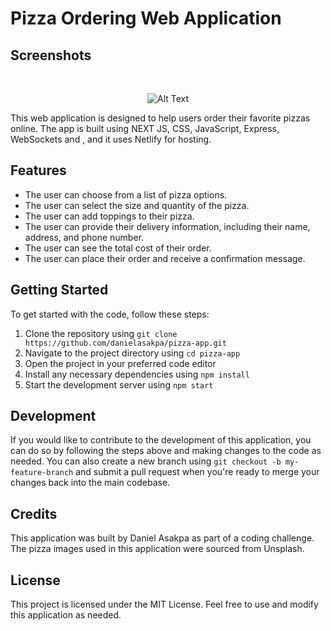 # Pizza Ordering Web Application

## Screenshots
<br/>

<p align="center">
  <img src="https://i.ibb.co/7gGxyPW/Pizza.png" alt="Alt Text">
</p>

This web application is designed to help users order their favorite pizzas online. The app is built using NEXT JS, CSS, JavaScript, Express, WebSockets and , and it uses Netlify for hosting.

## Features
- The user can choose from a list of pizza options.
- The user can select the size and quantity of the pizza.
- The user can add toppings to their pizza.
- The user can provide their delivery information, including their name, address, and phone number.
- The user can see the total cost of their order.
- The user can place their order and receive a confirmation message.

## Getting Started
To get started with the code, follow these steps:
1. Clone the repository using `git clone https://github.com/danielasakpa/pizza-app.git`
2. Navigate to the project directory using `cd pizza-app`
3. Open the project in your preferred code editor
4. Install any necessary dependencies using `npm install`
5. Start the development server using `npm start`

## Development
If you would like to contribute to the development of this application, you can do so by following the steps above and making changes to the code as needed. You can also create a new branch using `git checkout -b my-feature-branch` and submit a pull request when you're ready to merge your changes back into the main codebase.

## Credits
This application was built by Daniel Asakpa as part of a coding challenge. The pizza images used in this application were sourced from Unsplash.

## License
This project is licensed under the MIT License. Feel free to use and modify this application as needed.
